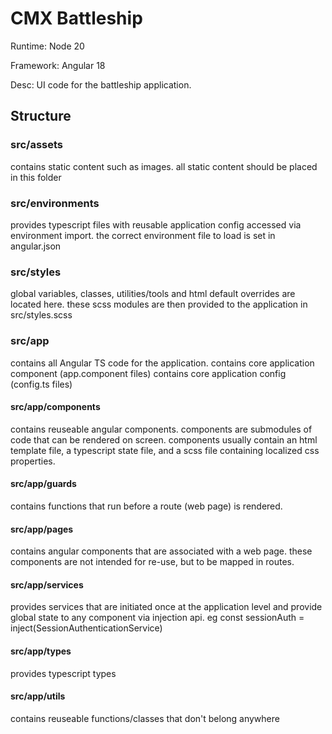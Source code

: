 # CMX Battleship

Runtime: Node 20

Framework: Angular 18

Desc: UI code for the battleship application.

## Structure

### src/assets

contains static content such as images. all static content should be placed in this folder

### src/environments

provides typescript files with reusable application config accessed via environment import. the correct environment file to load is set in angular.json

### src/styles

global variables, classes, utilities/tools and html default overrides are located here. these scss modules are then provided to the application in src/styles.scss

### src/app

contains all Angular TS code for the application. 
contains core application component (app.component files)
contains core application config (config.ts files)

#### src/app/components

contains reuseable angular components. components are submodules of code that can be rendered on screen. components usually contain an html template file, a typescript state file, and a scss file containing localized css properties. 

#### src/app/guards

contains functions that run before a route (web page) is rendered. 

#### src/app/pages

contains angular components that are associated with a web page. these components are not intended for re-use, but to be mapped in routes.

#### src/app/services

provides services that are initiated once at the application level and provide global state to any component via injection api.
eg const sessionAuth = inject(SessionAuthenticationService)

#### src/app/types

provides typescript types

#### src/app/utils

contains reuseable functions/classes that don't belong anywhere
